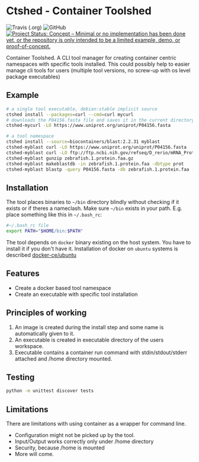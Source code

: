 Ctshed - Container Toolshed
===========================
![Travis (.org)](https://img.shields.io/travis/kkarolis/ctshed.svg)
![GitHub](https://img.shields.io/github/license/kkarolis/ctshed.svg)
[![Project Status: Concept – Minimal or no implementation has been done yet, or the repository is only intended to be a limited example, demo, or proof-of-concept.](https://www.repostatus.org/badges/latest/concept.svg)](https://www.repostatus.org/#concept)


Container Toolshed. A CLI tool manager for creating container centric
namespaces with specific tools installed. This could possibly help to easier
manage cli tools for users (multiple tool versions, no screw-up with os level
package executables)

Example
-------

```sh
# a single tool executable, debian:stable implicit source
ctshed install --packages=curl --cmd=curl mycurl
# downloads the P04156.fasta file and saves it in the current directory
ctshed-mycurl -LO https://www.uniprot.org/uniprot/P04156.fasta

# a tool namespace 
ctshed install --source=biocontainers/blast:2.2.31 myblast
ctshed-myblast curl -LO https://www.uniprot.org/uniprot/P04156.fasta
ctshed-myblast curl -LO ftp://ftp.ncbi.nih.gov/refseq/D_rerio/mRNA_Prot/zebrafish.1.protein.faa.gz
ctshed-myblast gunzip zebrafish.1.protein.faa.gz
ctshed-myblast makeblastdb -in zebrafish.1.protein.faa -dbtype prot
ctshed-myblast blastp -query P04156.fasta -db zebrafish.1.protein.faa -out results.txt
```

Installation
------------

The tool places binaries to `~/bin` directory blindly without checking if it
exists or if theres a nameclash. Make sure `~/bin` exists in your path. E.g.
place something like this in `~/.bash_rc`:

```sh
#~/.bash_rc file
export PATH="$HOME/bin:$PATH"
```

The tool depends on `docker` binary existing on the host system. You have to
install it if you don't have it. Installation of docker on `ubuntu` systems is described [docker-ce/ubuntu](https://docs.docker.com/install/linux/docker-ce/ubuntu/)


Features
--------

* Create a docker based tool namespace
* Create an executable with specific tool installation


Principles of working
---------------------

1. An image is created during the install step and some name is automatically given to it.
2. An executable is created in executable directory of the users workspace.
3. Executable contains a container run command with stdin/stdout/stderr
   attached and /home directory mounted.

Testing
-------

```sh
python -m unittest discover tests
```

Limitations
-----------

There are limitations with using container as a wrapper for command line.
* Configuration might not be picked up by the tool.
* Input/Output works correctly only under /home directory
* Security, because /home is mounted
* More will come. 
